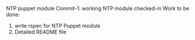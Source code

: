 NTP puppet module
Commit-1: working NTP module checked-in
Work to be done:
1) write rspec for NTP Puppet module
2) Detailed README file

